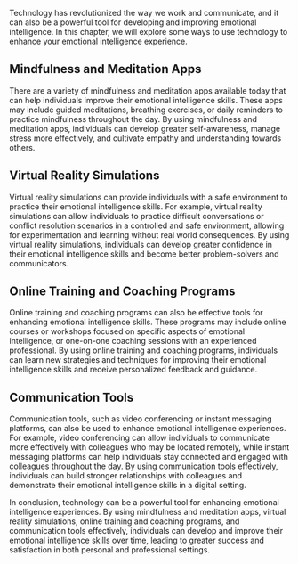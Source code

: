 
Technology has revolutionized the way we work and communicate, and it can also be a powerful tool for developing and improving emotional intelligence. In this chapter, we will explore some ways to use technology to enhance your emotional intelligence experience.

Mindfulness and Meditation Apps
-------------------------------

There are a variety of mindfulness and meditation apps available today that can help individuals improve their emotional intelligence skills. These apps may include guided meditations, breathing exercises, or daily reminders to practice mindfulness throughout the day. By using mindfulness and meditation apps, individuals can develop greater self-awareness, manage stress more effectively, and cultivate empathy and understanding towards others.

Virtual Reality Simulations
---------------------------

Virtual reality simulations can provide individuals with a safe environment to practice their emotional intelligence skills. For example, virtual reality simulations can allow individuals to practice difficult conversations or conflict resolution scenarios in a controlled and safe environment, allowing for experimentation and learning without real world consequences. By using virtual reality simulations, individuals can develop greater confidence in their emotional intelligence skills and become better problem-solvers and communicators.

Online Training and Coaching Programs
-------------------------------------

Online training and coaching programs can also be effective tools for enhancing emotional intelligence skills. These programs may include online courses or workshops focused on specific aspects of emotional intelligence, or one-on-one coaching sessions with an experienced professional. By using online training and coaching programs, individuals can learn new strategies and techniques for improving their emotional intelligence skills and receive personalized feedback and guidance.

Communication Tools
-------------------

Communication tools, such as video conferencing or instant messaging platforms, can also be used to enhance emotional intelligence experiences. For example, video conferencing can allow individuals to communicate more effectively with colleagues who may be located remotely, while instant messaging platforms can help individuals stay connected and engaged with colleagues throughout the day. By using communication tools effectively, individuals can build stronger relationships with colleagues and demonstrate their emotional intelligence skills in a digital setting.

In conclusion, technology can be a powerful tool for enhancing emotional intelligence experiences. By using mindfulness and meditation apps, virtual reality simulations, online training and coaching programs, and communication tools effectively, individuals can develop and improve their emotional intelligence skills over time, leading to greater success and satisfaction in both personal and professional settings.
